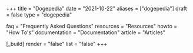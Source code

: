 +++
title = "Dogepedia"
date = "2021-10-22"
aliases = ["dogepedia"]
draft = false
type = "dogepedia"

faq = "Frequently Asked Questions"
resources = "Resources"
howto = "How To's"
documentation = "Documentation"
article = "Articles"

[_build]
  render = "false"
  list = "false" 
+++

